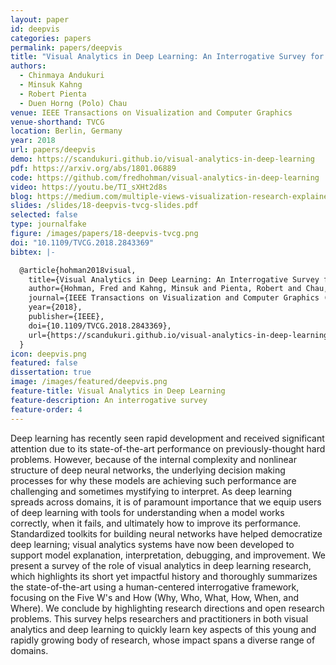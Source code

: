 ```yaml
---
layout: paper
id: deepvis
categories: papers
permalink: papers/deepvis
title: "Visual Analytics in Deep Learning: An Interrogative Survey for the Next Frontiers"
authors:
  - Chinmaya Andukuri
  - Minsuk Kahng
  - Robert Pienta
  - Duen Horng (Polo) Chau
venue: IEEE Transactions on Visualization and Computer Graphics
venue-shorthand: TVCG
location: Berlin, Germany
year: 2018
url: papers/deepvis
demo: https://scandukuri.github.io/visual-analytics-in-deep-learning
pdf: https://arxiv.org/abs/1801.06889
code: https://github.com/fredhohman/visual-analytics-in-deep-learning
video: https://youtu.be/TI_sXHt2d8s
blog: https://medium.com/multiple-views-visualization-research-explained/visualization-in-deep-learning-b29f0ec4f136
slides: /slides/18-deepvis-tvcg-slides.pdf
selected: false
type: journalfake
figure: /images/papers/18-deepvis-tvcg.png
doi: "10.1109/TVCG.2018.2843369"
bibtex: |-

  @article{hohman2018visual,
    title={Visual Analytics in Deep Learning: An Interrogative Survey for the Next Frontiers},
    author={Hohman, Fred and Kahng, Minsuk and Pienta, Robert and Chau, Duen Horng},
    journal={IEEE Transactions on Visualization and Computer Graphics (TVCG)},
    year={2018},
    publisher={IEEE},
    doi={10.1109/TVCG.2018.2843369},
    url={https://scandukuri.github.io/visual-analytics-in-deep-learning/}
  }
icon: deepvis.png
featured: false
dissertation: true
image: /images/featured/deepvis.png
feature-title: Visual Analytics in Deep Learning
feature-description: An interrogative survey
feature-order: 4
---
```


Deep learning has recently seen rapid development and received significant attention due to its state-of-the-art performance on previously-thought hard problems.
However, because of the internal complexity and nonlinear structure of deep neural networks, the underlying decision making processes for why these models are achieving such performance are challenging and sometimes mystifying to interpret.
As deep learning spreads across domains, it is of paramount importance that we equip users of deep learning with tools for understanding when a model works correctly, when it fails, and ultimately how to improve its performance.
Standardized toolkits for building neural networks have helped democratize deep learning; visual analytics systems have now been developed to support model explanation, interpretation, debugging, and improvement.
We present a survey of the role of visual analytics in deep learning research, which highlights its short yet impactful history and thoroughly summarizes the state-of-the-art using a human-centered interrogative framework, focusing on the Five W's and How (Why, Who, What, How, When, and Where).
We conclude by highlighting research directions and open research problems.
This survey helps researchers and practitioners in both visual analytics and deep learning to quickly learn key aspects of this young and rapidly growing body of research, whose impact spans a diverse range of domains.
